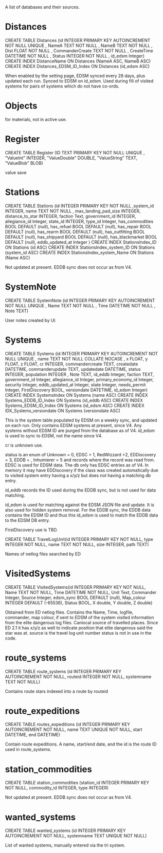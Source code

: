 A list of databases and their sources.

# Distances

CREATE TABLE Distances (id INTEGER PRIMARY KEY AUTOINCREMENT NOT NULL  UNIQUE , NameA TEXT NOT NULL , NameB TEXT NOT NULL , Dist FLOAT NOT NULL , CommanderCreate TEXT NOT NULL , CreateTime DATETIME NOT NULL , Status INTEGER NOT NULL , id_edsm Integer)
CREATE INDEX DistanceName ON Distances (NameA ASC, NameB ASC)
CREATE INDEX Distances_EDSM_ID_Index ON Distances (id_edsm ASC)

When enabled by the setting page, EDSM synced every 28 days, plus updated each run.  Synced to EDSM on id_edsm.  Used during fill of visited systems for pairs of systems which do not have co-ords.

# Objects
for materials, not in active use. 

# Register
CREATE TABLE Register (ID TEXT PRIMARY KEY  NOT NULL  UNIQUE , "ValueInt" INTEGER, "ValueDouble" DOUBLE, "ValueString" TEXT, "ValueBlob" BLOB)

value save

# Stations
CREATE TABLE Stations (id INTEGER PRIMARY KEY  NOT NULL ,system_id INTEGER, name TEXT NOT NULL ,   max_landing_pad_size INTEGER, distance_to_star INTEGER, faction Text, government_id INTEGER, allegiance_id Integer,  state_id INTEGER, type_id Integer, has_commodities BOOL DEFAULT (null), has_refuel BOOL DEFAULT (null), has_repair BOOL DEFAULT (null), has_rearm BOOL DEFAULT (null), has_outfitting BOOL DEFAULT (null),  has_shipyard BOOL DEFAULT (null), has_blackmarket BOOL DEFAULT (null),   eddb_updated_at Integer  )
CREATE INDEX StationsIndex_ID  ON Stations (id ASC)
CREATE INDEX StationsIndex_system_ID  ON Stations (system_id ASC)
CREATE INDEX StationsIndex_system_Name  ON Stations (Name ASC)

Not updated at present.  EDDB sync does not occur as from V4.

# SystemNote
CREATE TABLE SystemNote (id INTEGER PRIMARY KEY  AUTOINCREMENT  NOT NULL  UNIQUE , Name TEXT NOT NULL , Time DATETIME NOT NULL , Note TEXT)

User notes created by UI.

# Systems
CREATE TABLE Systems (id INTEGER PRIMARY KEY  AUTOINCREMENT  NOT NULL  UNIQUE , name TEXT NOT NULL COLLATE NOCASE , x FLOAT, y FLOAT, z FLOAT, cr INTEGER, commandercreate TEXT, createdate DATETIME, commanderupdate TEXT, updatedate DATETIME, status INTEGER, population INTEGER , Note TEXT, id_eddb Integer, faction TEXT, government_id Integer, allegiance_id Integer, primary_economy_id Integer, security Integer, eddb_updated_at Integer, state Integer, needs_permit Integer, FirstDiscovery BOOL, versiondate DATETIME, id_edsm Integer)
CREATE INDEX SystemsIndex ON Systems (name ASC)
CREATE INDEX Systems_EDDB_ID_Index ON Systems (id_eddb ASC)
CREATE INDEX Systems_EDSM_ID_Index ON Systems (id_edsm ASC)
CREATE INDEX IDX_Systems_versiondate ON Systems (versiondate ASC)

This is the system table populated by EDSM on a weekly sync, and updated on each run.  Only contains EDSM systems at present, since V4.  Any systems without EDSM ID are purged from the database as of V4.  id_edsm is used to sync to EDSM, not the name since V4.

cr is unknown use.

status is an enum of      Unknown = 0,        EDSC = 1,        RedWizzard =2,        EDDiscovery = 3,        EDDB = , Inhumierer = 5 and records where the record was read from. EDSC is used for EDSM data.  The db only has EDSC entries as of V4.  In memory it may have EDDiscovery if the class was created automatically due to visited system entry having a x/y/z but does not having a matching db entry.

id_eddb records the ID used during the EDDB sync, but is not used for data matching. 

id_edsm is used for matching against the EDSM JSON file and update.  It is also used for hidden system removal. For the EDDB sync, the EDDB data contains the EDSM ID and thus this id_edsm is used to match the EDDB data to the EDSM DB entry.

FirstDiscovery use is TBD.

CREATE TABLE TravelLogUnit(id INTEGER PRIMARY KEY  NOT NULL, type INTEGER NOT NULL, name TEXT NOT NULL, size INTEGER, path TEXT)

Names of netlog files searched by ED 

# VisitedSystems

CREATE TABLE VisitedSystems(id INTEGER PRIMARY KEY  NOT NULL, Name TEXT NOT NULL, Time DATETIME NOT NULL, Unit Text, Commander Integer, Source Integer, edsm_sync BOOL DEFAULT (null), Map_colour INTEGER DEFAULT (-65536), Status BOOL, X double, Y double, Z double)

Obtained from ED netlog files.
Contains the Name, Time, logfile, commander, map colour, if sent to EDSM of the system visited information from the elite dangerous log files.
Caniocal source of travelled places.
Since ED 2.1 it has x/y/z as well to indicate position that elite dangerous said the star was at.
source is the travel log unit number
status is not in use in the code.

# route_systems
CREATE TABLE route_systems (id INTEGER PRIMARY KEY AUTOINCREMENT NOT NULL, routeid INTEGER NOT NULL, systemname TEXT NOT NULL)

Contains route stars indexed into a route by routeid

# route_expeditions
CREATE TABLE routes_expeditions (id INTEGER PRIMARY KEY AUTOINCREMENT NOT NULL, name TEXT UNIQUE NOT NULL, start DATETIME, end DATETIME)

Contain route expeditions.  A name, start/end date, and the id is the route ID used in route_systems.

# station_commodities
CREATE TABLE station_commodities (station_id INTEGER PRIMARY KEY NOT NULL, commodity_id INTEGER, type INTEGER)

Not updated at present.  EDDB sync does not occur as from V4.

# wanted_systems
CREATE TABLE wanted_systems (id INTEGER PRIMARY KEY AUTOINCREMENT NOT NULL, systemname TEXT UNIQUE NOT NULL)

List of wanted systems, manually entered via the tri system.





